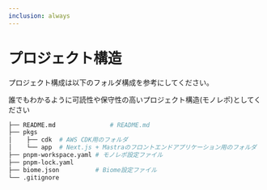```yaml
---
inclusion: always
---
```


# プロジェクト構造

プロジェクト構成は以下のフォルダ構成を参考にしてください。

誰でもわかるように可読性や保守性の高いプロジェクト構造(モノレポ)としてください

```bash
├── README.md               # README.md
├── pkgs
│    ├── cdk  # AWS CDK用のフォルダ
│    └── app  # Next.js + Mastraのフロントエンドアプリケーション用のフォルダ
├── pnpm-workspace.yaml # モノレポ設定ファイル
├── pnpm-lock.yaml
├── biome.json          # Biome設定ファイル
└── .gitignore
```